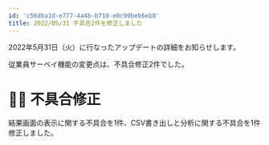 ```yaml
---
id: 'c56dba1d-e777-4a4b-b710-e0c99beb6eb8'
title: 2022/05/31 不具合2件を修正しました
---
```

2022年5月31日（火）に行なったアップデートの詳細をお知らせします。

従業員サーベイ機能の変更点は、不具合修正2件でした。

# 👨‍⚕️ 不具合修正

結果画面の表示に関する不具合を1件、CSV書き出しと分析に関する不具合を1件修正しました。